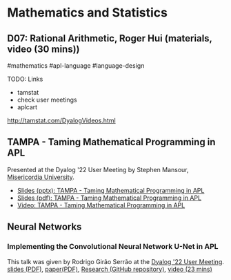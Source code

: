 # Mathematics and Statistics

## D07: Rational Arithmetic, Roger Hui (materials, video (30 mins))
#mathematics #apl-language #language-design

TODO: Links
- tamstat
- check user meetings
- aplcart

http://tamstat.com/DyalogVideos.html

## TAMPA - Taming Mathematical Programming in APL
Presented at the Dyalog '22 User Meeting by Stephen Mansour, [Misericordia University](https://www.misericordia.edu/).

- [Slides (pptx): TAMPA - Taming Mathematical Programming in APL](https://www.dyalog.com/uploads/conference/dyalog22/presentations/U12_TAMPA.pptx)
- [Slides (pdf): TAMPA - Taming Mathematical Programming in APL](https://www.dyalog.com/uploads/conference/dyalog22/presentations/U12_TAMPA.pdf)
- [Video: TAMPA - Taming Mathematical Programming in APL](https://dyalog.tv/Dyalog22/?v=OOWCvNI8VMs)


## Neural Networks

### Implementing the Convolutional Neural Network U-Net in APL
This talk was given by Rodrigo Girão Serrão at the [Dyalog '22 User Meeting](https://www.dyalog.com/user-meetings/dyalog22.htm).
[slides (PDF)](https://www.dyalog.com/uploads/conference/dyalog22/presentations/D08_Implementing_the_Convolutional_Neural_Network_UNet_in_APL.pdf), [paper(PDF)](https://dl.acm.org/doi/pdf/10.1145/3589246.3595371), [Research (GitHub repository)](https://github.com/Co-dfns/Co-dfns_Research/tree/master/2022-icfp-unet), [video (23 mins)](https://dyalog.tv/Dyalog22/?v=LQz1b14YYiI)
